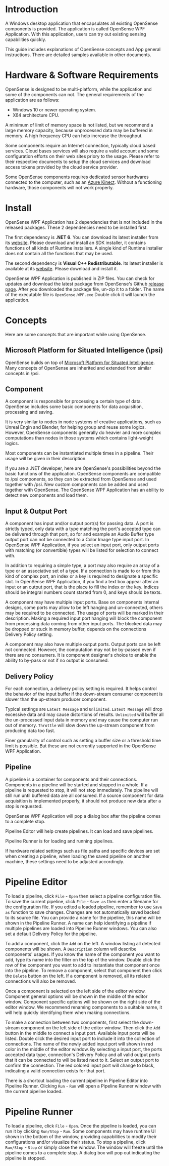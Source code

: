# Introduction

A Windows desktop application that encapsulates all existing OpenSense components is provided.
The application is called OpenSense WPF Application.
With this application, users can try out existing sensing capabilities quickly.

This guide includes explanations of OpenSense concepts and App general instructions.
There are detailed samples available in other documents.

# Hardware & Software Requirements

OpenSense is designed to be multi-platform, while the application and some of the components can not.
The general requirements of the application are as follows:

+ Windows 10 or newer operating system.
+ X64 architecture CPU.

A minimum of limit of memory space is not listed, but we recommend a large memory capacity, because unprocessed data may be buffered in memory.
A high frequency CPU can help increase the throughput.

Some components require an Internet connection, typically cloud based services.
Cloud bases services will also require a valid account and some configuration efforts on their web sites priory to the usage.
Please refer to their respective documents to setup the cloud services and download access tokens provided by the cloud service provider.

Some OpenSense components requires dedicated sensor hardwares connected to the computer, such as an [Azure Kinect](https://azure.microsoft.com/en-us/services/kinect-dk).
Without a functioning hardware, those components will not work properly.

# Install

OpenSense WPF Application has 2 dependencies that is not included in the released packages.
These 2 dependencies need to be installed first.

The first dependency is __.NET 6__.
You can download its latest installer from its [website](https://dotnet.microsoft.com/en-us/download/dotnet/6.0).
Please download and install an SDK installer, it contains functions of all kinds of Runtime installers.
A single kind of Runtime installer does not contain all the functions that may be used.

The second dependency is __Visual C++ Redistributable__.
Its latest installer is available at its [website](https://docs.microsoft.com/en-us/cpp/windows/latest-supported-vc-redist).
Please download and install it.

OpenSense WPF Application is published in ZIP files.
You can check for updates and download the latest package from OpenSense's Github [release page](https://github.com/intelligent-human-perception-laboratory/OpenSense/releases).
After you downloaded the package file, un-zip it to a folder.
The name of the executable file is `OpenSense.WPF.exe`
Double click it will launch the application.

# Concepts

Here are some concepts that are important while using OpenSense.

## Microsoft Platform for Situated Intelligence (\psi)

OpenSense builds on top of [Microsoft Platform for Situated Intelligence](https://github.com/microsoft/psi).
Many concepts of OpenSense are inherited and extended from similar concepts in \psi.

## Component

A component is responsible for processing a certain type of data.
OpenSense includes some basic components for data acquisition, processing and saving.

It is very similar to nodes in node systems of creative applications, such as Unreal Engin and Blender, for helping group and reuse some logics. However, OpenSense components generally do heavier and more complex computations than nodes in those systems which contains light-weight logics.

Most components can be instantiated multiple times in a pipeline.
Their usage will be given in their description.

If you are a .NET developer, here are OpenSense's possibilities beyond the basic functions of the application.
OpenSense components are compatible to /psi components, so they can be extracted from OpenSense and used together with /psi.
New custom components can be added and used together with OpenSense.
The OpenSense WPF Application has an ability to detect new components and load them.

## Input & Output Port

A component has input and/or output port(s) for passing data.
A port is strictly typed, only data with a type matching the port's accepted type can be delivered through that port, so for and example an Audio Buffer type output port can not be connected to a Color Image type input port.
In OpenSense WPF Application, if you select an input port, only output ports with matching (or convertible) types will be listed for selection to connect with.

In addition to requiring a simple type, a port may also require an array of a type or an associative set of a type.
If a connection is made to or from this kind of complex port, an index or a key is required to designate a specific slot.
In OpenSense WPF Application, if you find a text box appear after an input or an output port, that is the place to fill the index or the key.
Indices should be integral numbers count started from 0, and keys should be texts.

A component may have multiple input ports.
Base on components internal designs, some ports may allow to be left hanging and un-connected, others may be required to be connected.
The usage of ports will be marked in their description.
Making a required input port hanging will block the component from processing data coming from other input ports.
The blocked data may be dropped or stuck in memory buffer, depends on the connections Delivery Policy setting.

A component may also have multiple output ports.
Output ports can be left not connected.
However, the computation may not be by-passed even if there are no consumers.
It is component designer's choice to enable the ability to by-pass or not if no output is consumed.

## Delivery Policy

For each connection, a delivery policy setting is required.
It helps control the behavior of the input buffer if the down-stream consumer component is slower than the up-stream producer component.

Typical settings are `Latest Message` and `Unlimited`.
`Latest Message` will drop excessive data and may cause distortions of results.
`Unlimited` will buffer all the un-processed input data in memory and may cause the computer run out of memory.
`Throttle` will slow down the up-stream component from producing data too fast.

Finer granularity of control such as setting a buffer size or a threshold time limit is possible.
But these are not currently supported in the OpenSense WPF Application.

## Pipeline

A pipeline is a container for components and their connections.
Components in a pipeline will be started and stopped in a whole.
If a pipeline is requested to stop, it will not stop immediately.
The pipeline will still run until buffered data are all consumed.
If a source component for data acquisition is implemented properly, it should not produce new data after a stop is requested.

OpenSense WPF Application will pop a dialog box after the pipeline comes to a complete stop.

Pipeline Editor will help create pipelines.
It can load and save pipelines.

Pipeline Runner is for loading and running pipelines.

If hardware related settings such as file paths and specific devices are set when creating a pipeline, when loading the saved pipeline on another machine, these settings need to be adjusted accordingly.

# Pipeline Editor

To load a pipeline, click `File` - `Open` then select a pipeline configuration file.
To save the current pipeline, click `File` - `Save as` then enter a filename for the configuration file.
If you edited a loaded pipeline, remember to use `Save as` function to save changes.
Changes are not automatically saved backed to its source file.
You can provide a name for the pipeline, this name will be shown in the Pipeline Runner.
A name can help identifying a pipeline if multiple pipelines are loaded into Pipeline Runner windows.
You can also set a default Delivery Policy for the pipeline.

To add a component, click the `Add` on the left.
A window listing all detected components will be shown.
A `Description` column will describe components' usages.
If you know the name of the component you want to add, type its name into the filter on the top of the window.
Double click the row of the component you want to add to instantiate that component once into the pipeline.
To remove a component, select that component then click the `Delete` button on the left.
If a component is removed, all its related connections will also be removed.

Once a component is selected on the left side of the editor window.
Component general options will be shown in the middle of the editor window.
Component specific options will be shown on the right side of the editor window.
We recommend renaming components to a suitable name, it will help quickly identifying them when making connections.

To make a connection between two components, first select the down-stream component on the left side of the editor window.
Then click the `Add` button in the middle to connect a input port.
Available input ports will be listed.
Double click the desired input port to include it into the collection of connections.
The name of the newly added input port will shown in red color in the middle of the editor window.
By selecting a input port, the ports accepted data type, connection's Delivery Policy and all valid output ports that it can be connected to will be listed next to it.
Select an output port to confirm the connection.
The red colored input port will change to black, indicating a valid connection exists for that port.

There is a shortcut loading the current pipeline in Pipeline Editor into Pipeline Runner.
Clicking `Run` - `Run` will open a Pipeline Runner window with the current pipeline loaded.

# Pipeline Runner

To load a pipeline, click `File` - `Open`.
Once the pipeline is loaded, you can run it by clicking `Run/Stop` - `Run`.
Some components may have runtime UI shown in the bottom of the window, providing capabilities to modify their configurations and/or visualize their status.
To stop a pipeline, click `Run/Stop` - `Stop` or simply close the window.
The window will freeze until the pipeline comes to a complete stop.
A dialog box will pop out indicating the pipeline is stopped.